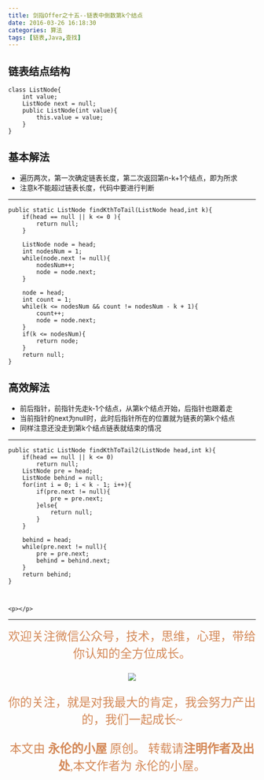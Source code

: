 ```yaml
---
title: 剑指Offer之十五--链表中倒数第k个结点
date: 2016-03-26 16:18:30
categories: 算法
tags: [链表,Java,查找]
---
```


## 链表结点结构
	class ListNode{
		int value;
		ListNode next = null;
		public ListNode(int value){
			this.value = value;
		}
	}

## 基本解法
- 遍历两次，第一次确定链表长度，第二次返回第n-k+1个结点，即为所求
- 注意k不能超过链表长度，代码中要进行判断
---
	public static ListNode findKthToTail(ListNode head,int k){
		if(head == null || k <= 0 ){
			return null;
		}
		
		ListNode node = head;
		int nodesNum = 1;
		while(node.next != null){
			nodesNum++;
			node = node.next;
		}
		
		node = head;
		int count = 1;
		while(k <= nodesNum && count != nodesNum - k + 1){
			count++;
			node = node.next;
		}
		if(k <= nodesNum){
			return node;
		}
		return null;
	}

## 高效解法
- 前后指针，前指针先走k-1个结点，从第k个结点开始，后指针也跟着走
- 当前指针的next为null时，此时后指针所在的位置就为链表的第k个结点
- 同样注意还没走到第k个结点链表就结束的情况

---
	public static ListNode findKthToTail2(ListNode head,int k){
		if(head == null || k <= 0)
			return null;
		ListNode pre = head;
		ListNode behind = null;
		for(int i = 0; i < k - 1; i++){
			if(pre.next != null){
				pre = pre.next;
			}else{
				return null;
			}
		}
		
		behind = head;
		while(pre.next != null){
			pre = pre.next;
			behind = behind.next;
		}
		return behind;
	}



	<p></p>
--- 
<center>

<div align="center" style="color: rgb(212, 137, 88); font-size: x-large; font-family: 楷体; ">欢迎关注微信公众号，技术，思维，心理，带给你认知的全方位成长。<br/>


![](https://ws1.sinaimg.cn/large/006tNbRwgy1fvibc07tuqj30hs07q0u7.jpg)


你的关注，就是对我最大的肯定，我会努力产出的，我们一起成长~ 

本文由 **永伦的小屋** 原创。
转载请**注明作者及出处**,本文作者为 永伦的小屋。

</div>
</center>